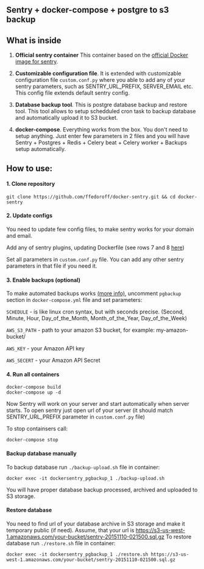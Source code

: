 ## Sentry + docker-compose + postgre to s3 backup

## What is inside

1.  **Official sentry container**
This container based on the [official Docker image for sentry](https://registry.hub.docker.com/_/sentry/).

2. **Customizable configuration file**. It is extended with customizable 
configuration file `custom.conf.py` where you able to add any of your sentry 
parameters, such as SENTRY_URL_PREFIX, SERVER_EMAIL etc. 
This config file extends default sentry config.

3. **Database backup tool**. This is postgre database backup and restore tool.
This tool allows to setup schedduled cron task to backup database and automatically 
upload it to S3 bucket.

4. **docker-compose**. Everything works from the box.
You don't need to setup anything. Just enter few parameters in 2 files and you
will have Sentry + Postgres + Redis + Celery beat + Celery worker + Backups setup automatically.

## How to use:

#### 1. Clone repository
```
git clone https://github.com/ffedoroff/docker-sentry.git && cd docker-sentry
```

#### 2. Update configs
You need to update few config files, to make sentry works for your domain and email.

Add any of sentry plugins, updating Dockerfile (see rows 7 and 8 [here](https://github.com/ffedoroff/docker-sentry/blob/docker-compose/Dockerfile))

Set all parameters in `custom.conf.py` file. You can add any other sentry parameters in that file if you need it.

#### 3. Enable backups (optional)

To make automated backups works [(more info)](https://github.com/ffedoroff/docker-postgres-s3-backup), uncomment `pgbackup` section in `docker-compose.yml` file and set parameters:

`SCHEDULE` - is like linux cron syntax, but with seconds precise. (Second, Minute, Hour, Day_of_the_Month, Month_of_the_Year, Day_of_the_Week)

`AWS_S3_PATH` - path to your amazon S3 bucket, for example: my-amazon-bucket/

`AWS_KEY` - your Amazon API key

`AWS_SECERT` - your Amazon API Secret

#### 4. Run all containers
```
docker-compose build
docker-compose up -d
```
Now Sentry will work on your server and start automatically when server starts.
To open sentry just open url of your server (it should match SENTRY_URL_PREFIX parameter in `custom.conf.py` file)

To stop containsers call: 
```
docker-compose stop
```

#### Backup database manually
To backup database run `./backup-upload.sh` file in container:
```
docker exec -it dockersentry_pgbackup_1 ./backup-upload.sh
```
You will have proper database backup processed, archived and uploaded to S3 storage.

#### Restore database
You need to find url of your database archive in S3 storage and make it temporary public (if need).
Assume, that your url is https://s3-us-west-1.amazonaws.com/your-bucket/sentry-20151110-021500.sql.gz
To restore database run `./restore.sh` file in container: 
```
docker exec -it dockersentry_pgbackup_1 ./restore.sh https://s3-us-west-1.amazonaws.com/your-bucket/sentry-20151110-021500.sql.gz
```
